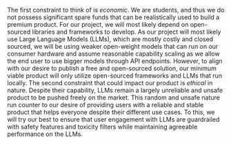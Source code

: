 The first constraint to think of is *economic*. We are students, and thus we do not possess significant spare funds that can be realistically used to build a premium product. For our project, we will most likely depend on open-sourced libraries and frameworks to develop. As our project will most likely use Large Language Models (LLMs), which are mostly costly and closed sourced, we will be using weaker open-weight models that can run on our consumer hardware and assume reasonable capability scaling as we allow the end user to use bigger models through API endpoints. However, to align with our desire to publish a free and open-sourced solution, our minimum viable product will only utilize open-sourced frameworks and LLMs that run locally. The second constraint that could impact our product is *ethical* in nature. Despite their capability, LLMs remain a largely unreliable and unsafe product to be pushed freely on the market. This random and unsafe nature run counter to our desire of providing users with a reliable and stable product that helps everyone despite their different use cases. To this, we will try our best to ensure that user engagement with LLMs are guardrailed with safety features and toxicity filters while maintaining agreeable performance on the LLMs.